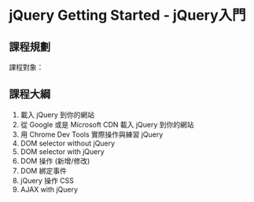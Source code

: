 # jQuery Getting Started - jQuery入門

## 課程規劃

課程對象：

## 課程大綱

1. 載入 jQuery 到你的網站
2. 從 Google 或是 Microsoft CDN 載入 jQuery 到你的網站
3. 用 Chrome Dev Tools 實際操作與練習 jQuery
4. DOM selector without jQuery
5. DOM selector with jQuery
6. DOM 操作 (新增/修改)
7. DOM 綁定事件
8. jQuery 操作 CSS
9. AJAX with jQuery 